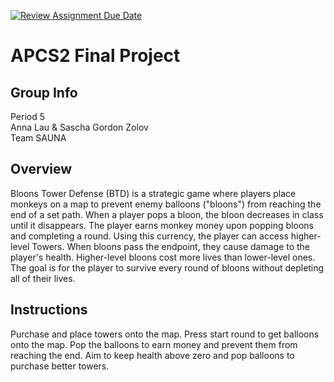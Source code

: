 [![Review Assignment Due Date](https://classroom.github.com/assets/deadline-readme-button-24ddc0f5d75046c5622901739e7c5dd533143b0c8e959d652212380cedb1ea36.svg)](https://classroom.github.com/a/syDSSnTt)
# APCS2 Final Project
## Group Info
Period 5 <br>
Anna Lau & Sascha Gordon Zolov <br>
Team SAUNA
## Overview
Bloons Tower Defense (BTD) is a strategic game where players place monkeys on a map to prevent enemy balloons ("bloons") from reaching the end of a set path. When a player pops a bloon, the bloon decreases in class until it disappears. The player earns monkey money upon popping bloons and completing a round. Using this currency, the player can access higher-level Towers. When bloons pass the endpoint, they cause damage to the player's health. Higher-level bloons cost more lives than lower-level ones. The goal is for the player to survive every round of bloons without depleting all of their lives. 
## Instructions
Purchase and place towers onto the map. Press start round to get balloons onto the map. Pop the balloons to earn money and prevent them from reaching the end. Aim to
keep health above zero and pop balloons to purchase better towers.
